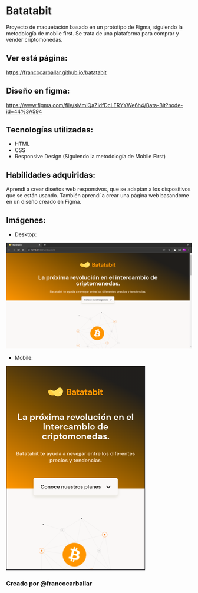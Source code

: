 # Batatabit
Proyecto de maquetación basado en un prototipo de Figma, siguiendo la metodología de mobile first. Se trata de una plataforma para comprar y vender criptomonedas.

## Ver está página:
https://francocarballar.github.io/batatabit

## Diseño en figma:
https://www.figma.com/file/sMmlQaZldfDcLERYYWe6h4/Bata-Bit?node-id=44%3A594

## Tecnologías utilizadas:
- HTML
- CSS
- Responsive Design (Siguiendo la metodología de Mobile First)

## Habilidades adquiridas: 
Aprendí a crear diseños web responsivos, que se adaptan a los dispositivos que se están usando. También aprendí a crear una página web basandome en un diseño creado en Figma.

## Imágenes:
- Desktop: 

![Batatabit Desktop](./assets/screenshots/Batatabit-Desktop.png)

- Mobile:

![Batatabit Mobile](./assets/screenshots/Batatabit-Mobile.png)


### Creado por @francocarballar